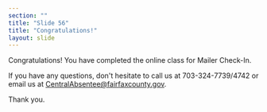 ```yaml
---
section: ""
title: "Slide 56"
title: "Congratulations!"
layout: slide
---
```


Congratulations! You have completed the online class for Mailer Check-In.

If you have any questions, don't hesitate to call us at 703-324-7739/4742 or email us at CentralAbsentee@fairfaxcounty.gov.

Thank you.